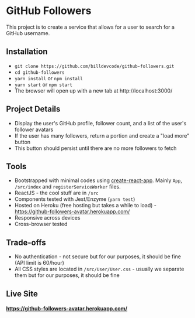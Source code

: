 # GitHub Followers

This project is to create a service that allows for a user to search for a GitHub username.

## Installation
- `git clone https://github.com/billdevcode/github-followers.git`
- `cd github-followers`
- `yarn install` or `npm install`
- `yarn start` or `npm start`
- The browser will open up with a new tab at http://localhost:3000/

## Project Details

- Display the user's GitHub profile, follower count, and a list of the user's follower avatars
- If the user has many followers, return a portion and create a "load more" button
- This button should persist until there are no more followers to fetch

## Tools

- Bootstrapped with minimal codes using [create-react-app](https://github.com/facebookincubator/create-react-app). Mainly `App`, `/src/index` and `registerServiceWorker` files.
- ReactJS - the cool stuff are in `/src`
- Components tested with Jest/Enzyme (`yarn test`)
- Hosted on Heroku (free hosting but takes a while to load) - https://github-followers-avatar.herokuapp.com/ 
- Responsive across devices
- Cross-browser tested

## Trade-offs

- No authentication - not secure but for our purposes, it should be fine (API limit is 60/hour)
- All CSS styles are located in `/src/User/User.css` - usually we separate them but for our purposes, it should be fine

## Live Site

#### https://github-followers-avatar.herokuapp.com/